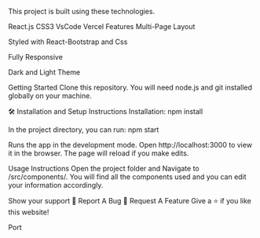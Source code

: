 This project is built using these technologies.

React.js
CSS3
VsCode
Vercel
Features
Multi-Page Layout

Styled with React-Bootstrap and Css

Fully Responsive

Dark and Light Theme

Getting Started
Clone this repository. You will need node.js and git installed globally on your machine.

🛠 Installation and Setup Instructions
Installation: npm install

In the project directory, you can run: npm start

Runs the app in the development mode.
Open http://localhost:3000 to view it in the browser. The page will reload if you make edits.

Usage Instructions
Open the project folder and Navigate to /src/components/.
You will find all the components used and you can edit your information accordingly.

Show your support
🔹 Report A Bug     🔹 Request A Feature
Give a ⭐ if you like this website!

Port

